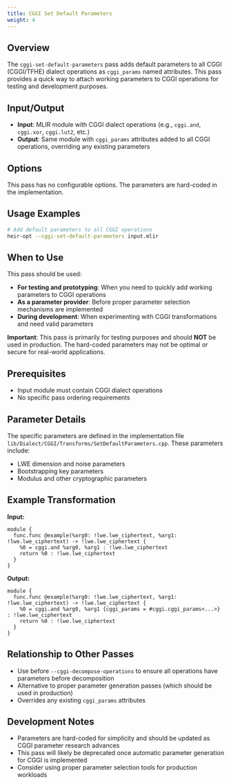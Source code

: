 ```yaml
---
title: CGGI Set Default Parameters
weight: 4
---
```


## Overview

The `cggi-set-default-parameters` pass adds default parameters to all CGGI
(CGGI/TFHE) dialect operations as `cggi_params` named attributes. This pass
provides a quick way to attach working parameters to CGGI operations for testing
and development purposes.

## Input/Output

- **Input**: MLIR module with CGGI dialect operations (e.g., `cggi.and`,
  `cggi.xor`, `cggi.lut2`, etc.)
- **Output**: Same module with `cggi_params` attributes added to all CGGI
  operations, overriding any existing parameters

## Options

This pass has no configurable options. The parameters are hard-coded in the
implementation.

## Usage Examples

```bash
# Add default parameters to all CGGI operations
heir-opt --cggi-set-default-parameters input.mlir
```

## When to Use

This pass should be used:

- **For testing and prototyping**: When you need to quickly add working
  parameters to CGGI operations
- **As a parameter provider**: Before proper parameter selection mechanisms are
  implemented
- **During development**: When experimenting with CGGI transformations and need
  valid parameters

**Important**: This pass is primarily for testing purposes and should **NOT** be
used in production. The hard-coded parameters may not be optimal or secure for
real-world applications.

## Prerequisites

- Input module must contain CGGI dialect operations
- No specific pass ordering requirements

## Parameter Details

The specific parameters are defined in the implementation file
`lib/Dialect/CGGI/Transforms/SetDefaultParameters.cpp`. These parameters
include:

- LWE dimension and noise parameters
- Bootstrapping key parameters
- Modulus and other cryptographic parameters

## Example Transformation

**Input:**

```mlir
module {
  func.func @example(%arg0: !lwe.lwe_ciphertext, %arg1: !lwe.lwe_ciphertext) -> !lwe.lwe_ciphertext {
    %0 = cggi.and %arg0, %arg1 : !lwe.lwe_ciphertext
    return %0 : !lwe.lwe_ciphertext
  }
}
```

**Output:**

```mlir
module {
  func.func @example(%arg0: !lwe.lwe_ciphertext, %arg1: !lwe.lwe_ciphertext) -> !lwe.lwe_ciphertext {
    %0 = cggi.and %arg0, %arg1 {cggi_params = #cggi.cggi_params<...>} : !lwe.lwe_ciphertext
    return %0 : !lwe.lwe_ciphertext
  }
}
```

## Relationship to Other Passes

- Use before `--cggi-decompose-operations` to ensure all operations have
  parameters before decomposition
- Alternative to proper parameter generation passes (which should be used in
  production)
- Overrides any existing `cggi_params` attributes

## Development Notes

- Parameters are hard-coded for simplicity and should be updated as CGGI
  parameter research advances
- This pass will likely be deprecated once automatic parameter generation for
  CGGI is implemented
- Consider using proper parameter selection tools for production workloads
